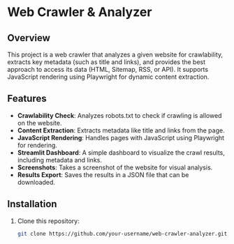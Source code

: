 # Web Crawler & Analyzer

## Overview

This project is a web crawler that analyzes a given website for crawlability, extracts key metadata (such as title and links), and provides the best approach to access its data (HTML, Sitemap, RSS, or API). It supports JavaScript rendering using Playwright for dynamic content extraction.

## Features

- **Crawlability Check**: Analyzes robots.txt to check if crawling is allowed on the website.
- **Content Extraction**: Extracts metadata like title and links from the page.
- **JavaScript Rendering**: Handles pages with JavaScript using Playwright for rendering.
- **Streamlit Dashboard**: A simple dashboard to visualize the crawl results, including metadata and links.
- **Screenshots**: Takes a screenshot of the website for visual analysis.
- **Results Export**: Saves the results in a JSON file that can be downloaded.

## Installation

1. Clone this repository:
   ```bash
   git clone https://github.com/your-username/web-crawler-analyzer.git
